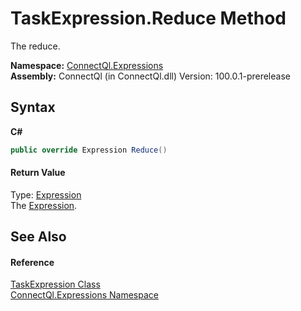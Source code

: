 # TaskExpression.Reduce Method 
 

The reduce.

**Namespace:**&nbsp;<a href="N_ConnectQl_Expressions">ConnectQl.Expressions</a><br />**Assembly:**&nbsp;ConnectQl (in ConnectQl.dll) Version: 100.0.1-prerelease

## Syntax

**C#**<br />
``` C#
public override Expression Reduce()
```


#### Return Value
Type: <a href="http://msdn2.microsoft.com/en-us/library/bb356138" target="_blank">Expression</a><br />The <a href="P_ConnectQl_Expressions_TaskExpression_Expression">Expression</a>.

## See Also


#### Reference
<a href="T_ConnectQl_Expressions_TaskExpression">TaskExpression Class</a><br /><a href="N_ConnectQl_Expressions">ConnectQl.Expressions Namespace</a><br />